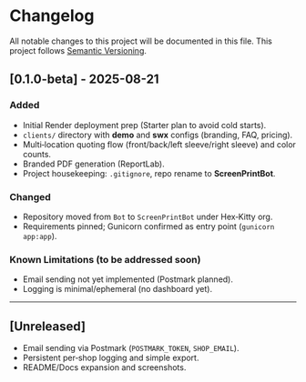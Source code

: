 # Changelog

All notable changes to this project will be documented in this file.
This project follows [Semantic Versioning](https://semver.org/).

## [0.1.0-beta] - 2025-08-21
### Added
- Initial Render deployment prep (Starter plan to avoid cold starts).
- `clients/` directory with **demo** and **swx** configs (branding, FAQ, pricing).
- Multi‑location quoting flow (front/back/left sleeve/right sleeve) and color counts.
- Branded PDF generation (ReportLab).
- Project housekeeping: `.gitignore`, repo rename to **ScreenPrintBot**.

### Changed
- Repository moved from `Bot` to `ScreenPrintBot` under Hex‑Kitty org.
- Requirements pinned; Gunicorn confirmed as entry point (`gunicorn app:app`).

### Known Limitations (to be addressed soon)
- Email sending not yet implemented (Postmark planned).
- Logging is minimal/ephemeral (no dashboard yet).

---

## [Unreleased]
- Email sending via Postmark (`POSTMARK_TOKEN`, `SHOP_EMAIL`).
- Persistent per‑shop logging and simple export.
- README/Docs expansion and screenshots.